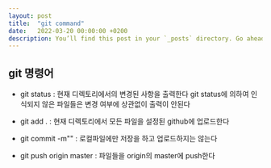 ```yaml
---
layout: post
title:  "git command"
date:   2022-03-20 00:00:00 +0200
description: You’ll find this post in your `_posts` directory. Go ahead and edit it and re-build the site to see your changes.
---
```

git 명령어
--------------------------------------
- git status :
현재 디렉토리에서의 변경된 사항을 출력한다 
git status에 의하여 인식되지 않은 파일들은 변경 여부에 상관없이 출력이 안된다 

- git add . :
현재 디렉토리에서 모든 파일을 설정된 github에 업로드한다 

- git commit -m"" :
로컬파일에만 저장을 하고 업로드하지는 않는다

- git push origin master :
파일들을 origin의 master에 push한다 

